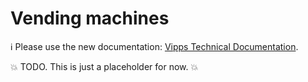 <!-- START_METADATA
---
title: Vending machines
sidebar_position: 10
pagination_next: null
pagination_prev: null
---
END_METADATA -->

# Vending machines

<!-- START_COMMENT -->

ℹ️ Please use the new documentation:
[Vipps Technical Documentation](https://vippsas.github.io/vipps-developer-docs/).

<!-- END_COMMENT -->


💥 TODO. This is just a placeholder for now. 💥
